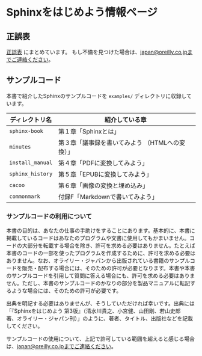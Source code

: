 # Sphinxをはじめよう情報ページ

## 正誤表

[正誤表](https://github.com/getstart-sphinx/getstart-sphinx/wiki/Sphinx%E3%82%92%E3%81%AF%E3%81%98%E3%82%81%E3%82%88%E3%81%86-%E7%AC%AC3%E7%89%88-%E6%AD%A3%E8%AA%A4%E8%A1%A8) にまとめています。
もし不備を見つけた場合は、japan@oreilly.co.jpまでご連絡ください。

## サンプルコード

本書で紹介したSphinxのサンプルコードを ``examples/`` ディレクトリに収録しています。

| ディレクトリ名    | 紹介している章                                    |
| ----------------- | ------------------------------------------------- |
| `sphinx-book`     | 第１章「Sphinxとは」                              |
| `minutes`         | 第３章「議事録を書いてみよう （HTMLへの変換）」   |
| `install_manual`  | 第４章「PDFに変換してみよう」                     |
| `sphinx_history`  | 第５章「EPUBに変換してみよう」                    |
| `cacoo`           | 第６章「画像の変換と埋め込み」                    |
| `commonmark`      | 付録F「Markdownで書いてみよう」                   |

### サンプルコードの利用について

本書の目的は、あなたの仕事の手助けをすることにあります。基本的に、本書に掲載しているコードはあなたのプログラムや文書に使用してもかまいません。コードの大部分を転載する場合を除き、許可を求める必要はありません。たとえば本書のコードの一部を使ったプログラムを作成するために、許可を求める必要はありません。なお、オライリー・ジャパンから出版されている書籍のサンプルコードを販売・配布する場合には、そのための許可が必要となります。本書や本書のサンプルコードを引用して質問に答える場合にも、許可を求める必要はありません。ただし、本書のサンプルコードのかなりの部分を製品マニュアルに転記するような場合には、そのための許可が必要です。

出典を明記する必要はありませんが、そうしていただければ幸いです。出典には「『Sphinxをはじめよう 第3版』（清水川貴之、小宮健、山田剛、若山史郎　著、オライリー・ジャパン刊）」のように、著者、タイトル、出版社などを記載してください。

サンプルコードの使用について、上記で許可している範囲を超えると感じる場合は、japan@oreilly.co.jpまでご連絡ください。
